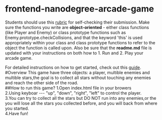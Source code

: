 frontend-nanodegree-arcade-game
===============================

Students should use this [rubric](https://review.udacity.com/#!/projects/2696458597/rubric) for self-checking their submission. Make sure the functions you write are **object-oriented** - either class functions (like Player and Enemy) or class prototype functions such as Enemy.prototype.checkCollisions, and that the keyword 'this' is used appropriately within your class and class prototype functions to refer to the object the function is called upon. Also be sure that the **readme.md** file is updated with your instructions on both how to 1. Run and 2. Play your arcade game.

For detailed instructions on how to get started, check out this [guide](https://docs.google.com/document/d/1v01aScPjSWCCWQLIpFqvg3-vXLH2e8_SZQKC8jNO0Dc/pub?embedded=true).
#Overview
This game have three objects: a player, multible enemies and multible stars,the goal is to collect all stars without touching any enemies and reach the other side of the road.  
##How to run this game?
1.Open index.html file in your browers  
2.Using keyboar  --- "up", "down", "right", "left" to control the player.  
3.You can try to collect all the stars but DO NOT run into any enemies,or the you will lose all the stars you collected before, and you will back from where you started.  
4.Have fun!
